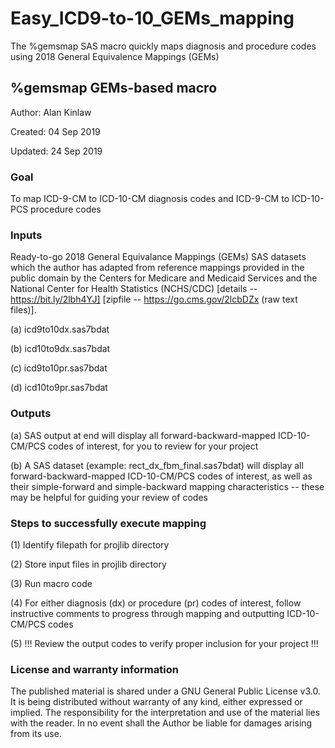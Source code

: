 # Easy_ICD9-to-10_GEMs_mapping

The %gemsmap SAS macro quickly maps diagnosis and procedure codes using 2018 General Equivalence Mappings (GEMs)

## %gemsmap GEMs-based macro
Author: Alan Kinlaw

Created: 04 Sep 2019

Updated: 24 Sep 2019

### Goal
To map ICD-9-CM to ICD-10-CM diagnosis codes and ICD-9-CM to ICD-10-PCS procedure codes 

### Inputs
Ready-to-go 2018 General Equivalance Mappings (GEMs) SAS datasets which the author has adapted from reference mappings provided in the public domain by the Centers for Medicare and Medicaid Services and the National Center for Health Statistics (NCHS/CDC) [details -- https://bit.ly/2lbh4YJ] [zipfile -- https://go.cms.gov/2lcbDZx (raw text files)].

(a) icd9to10dx.sas7bdat

(b) icd10to9dx.sas7bdat

(c) icd9to10pr.sas7bdat

(d) icd10to9pr.sas7bdat

### Outputs

(a) SAS output at end will display all forward-backward-mapped ICD-10-CM/PCS codes of interest, for you to review for your project

(b) A SAS dataset (example: rect_dx_fbm_final.sas7bdat) will display all forward-backward-mapped ICD-10-CM/PCS codes of interest, as well as their simple-forward and simple-backward mapping characteristics -- these may be helpful for guiding your review of codes

### Steps to successfully execute mapping

(1) Identify filepath for projlib directory 
     
(2) Store input files in projlib directory

(3) Run macro code 

(4) For either diagnosis (dx) or procedure (pr) codes of interest, follow instructive comments to progress through mapping and outputting ICD-10-CM/PCS codes

(5) !!! Review the output codes to verify proper inclusion for your project !!! 


 
### License and warranty information

The published material is shared under a GNU General Public License v3.0.  It is being distributed without warranty of any kind, either expressed or implied. The responsibility for the interpretation and use of the material lies with the reader. In no event shall the Author be liable for damages arising from its use.
